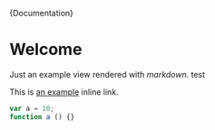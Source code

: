 {Documentation}

# Welcome

Just an example view rendered with _markdown_. test

This is [an example](/docs/getting-started "Title") inline link.

```js
var a = 10;
function a () {}
```